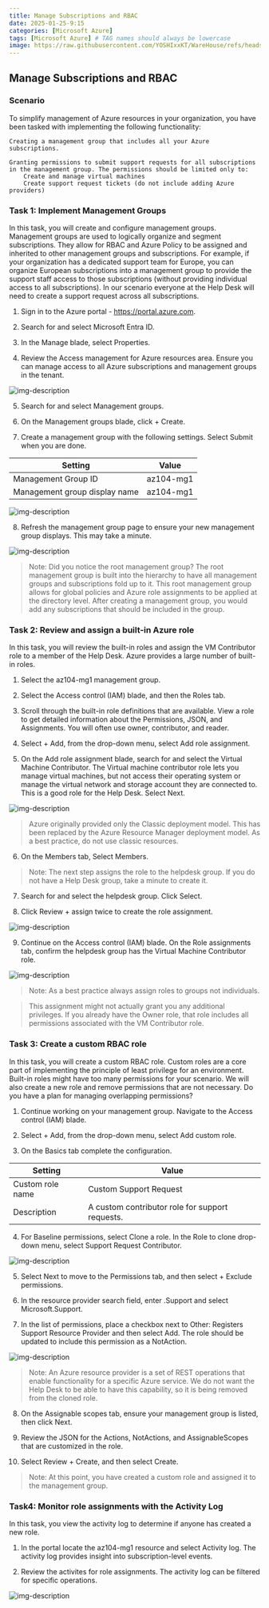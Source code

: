 ```yaml
---
title: Manage Subscriptions and RBAC
date: 2025-01-25-9:15
categories: [Microsoft Azure]
tags: [Microsoft Azure] # TAG names should always be lowercase
image: https://raw.githubusercontent.com/YOSHIxxKT/WareHouse/refs/heads/main/images/images/Azurelogo.png
---
```


## Manage Subscriptions and RBAC

### Scenario

To simplify management of Azure resources in your organization, you have been tasked with implementing the following functionality:

    Creating a management group that includes all your Azure subscriptions.

    Granting permissions to submit support requests for all subscriptions in the management group. The permissions should be limited only to:
        Create and manage virtual machines
        Create support request tickets (do not include adding Azure providers)

### Task 1: Implement Management Groups

In this task, you will create and configure management groups. Management groups are used to logically organize and segment subscriptions. They allow for RBAC and Azure Policy to be assigned and inherited to other management groups and subscriptions. For example, if your organization has a dedicated support team for Europe, you can organize European subscriptions into a management group to provide the support staff access to those subscriptions (without providing individual access to all subscriptions). In our scenario everyone at the Help Desk will need to create a support request across all subscriptions.



1. Sign in to the Azure portal - https://portal.azure.com.

2. Search for and select Microsoft Entra ID.

3. In the Manage blade, select Properties.

4. Review the Access management for Azure resources area. Ensure you can manage access to all Azure subscriptions and management groups in the tenant.

![img-description](https://raw.githubusercontent.com/YOSHIxxKT/WareHouse/refs/heads/main/images/images/task1-4.png)

5. Search for and select Management groups.

6. On the Management groups blade, click + Create.

7. Create a management group with the following settings. Select Submit when you are done.

| Setting          | Value|
|----------|----------|
| Management Group ID     | az104-mg1   |
| Management group display name     | az104-mg1    |

![img-description](https://raw.githubusercontent.com/YOSHIxxKT/WareHouse/refs/heads/main/images/images/task1-7.png)


8. Refresh the management group page to ensure your new management group displays. This may take a minute.

![img-description](https://raw.githubusercontent.com/YOSHIxxKT/WareHouse/refs/heads/main/images/images/task1-8.png)

> Note: Did you notice the root management group? The root management group is built into the hierarchy to have all management groups and subscriptions fold up to it. This root management group allows for global policies and Azure role assignments to be applied at the directory level. After creating a management group, you would add any subscriptions that should be included in the group.

### Task 2: Review and assign a built-in Azure role

In this task, you will review the built-in roles and assign the VM Contributor role to a member of the Help Desk. Azure provides a large number of built-in roles.



1. Select the az104-mg1 management group.

2. Select the Access control (IAM) blade, and then the Roles tab.

3. Scroll through the built-in role definitions that are available. View a role to get detailed information about the Permissions, JSON, and Assignments. You will often use owner, contributor, and reader.

4. Select + Add, from the drop-down menu, select Add role assignment.

5. On the Add role assignment blade, search for and select the Virtual Machine Contributor. The Virtual machine contributor role lets you manage virtual machines, but not access their operating system or manage the virtual network and storage account they are connected to. This is a good role for the Help Desk. Select Next.

![img-description](https://raw.githubusercontent.com/YOSHIxxKT/WareHouse/refs/heads/main/images/images/task2-5.png)

> Azure originally provided only the Classic deployment model. This has been replaced by the Azure Resource Manager deployment model. As a best practice, do not use classic resources.

6. On the Members tab, Select Members.

> Note: The next step assigns the role to the helpdesk group. If you do not have a Help Desk group, take a minute to create it.

7. Search for and select the helpdesk group. Click Select.

8. Click Review + assign twice to create the role assignment.

![img-description](https://raw.githubusercontent.com/YOSHIxxKT/WareHouse/refs/heads/main/images/images/task2-8.png)

9. Continue on the Access control (IAM) blade. On the Role assignments tab, confirm the helpdesk group has the Virtual Machine Contributor role.

![img-description](https://raw.githubusercontent.com/YOSHIxxKT/WareHouse/refs/heads/main/images/images/task2-9.png)

> Note: As a best practice always assign roles to groups not individuals. 

> This assignment might not actually grant you any additional privileges. If you already have the Owner role, that role includes all permissions associated with the VM Contributor role.

### Task 3: Create a custom RBAC role

In this task, you will create a custom RBAC role. Custom roles are a core part of implementing the principle of least privilege for an environment. Built-in roles might have too many permissions for your scenario. We will also create a new role and remove permissions that are not necessary. Do you have a plan for managing overlapping permissions?



1. Continue working on your management group. Navigate to the Access control (IAM) blade.

2. Select + Add, from the drop-down menu, select Add custom role.

3. On the Basics tab complete the configuration.

| Setting | Value |
|---------|-------|
| Custom role name | Custom Support Request |
| Description | A custom contributor role for support requests.| 


4. For Baseline permissions, select Clone a role. In the Role to clone drop-down menu, select Support Request Contributor.

![img-description](https://raw.githubusercontent.com/YOSHIxxKT/WareHouse/refs/heads/main/images/images/task3-4.png)

5. Select Next to move to the Permissions tab, and then select + Exclude permissions.

6. In the resource provider search field, enter .Support and select Microsoft.Support.

7. In the list of permissions, place a checkbox next to Other: Registers Support Resource Provider and then select Add. The role should be updated to include this permission as a NotAction.

![img-description](https://raw.githubusercontent.com/YOSHIxxKT/WareHouse/refs/heads/main/images/images/task3-7.png) 

> Note: An Azure resource provider is a set of REST operations that enable functionality for a specific Azure service. We do not want the Help Desk to be able to have this capability, so it is being removed from the cloned role.

8. On the Assignable scopes tab, ensure your management group is listed, then click Next.

9. Review the JSON for the Actions, NotActions, and AssignableScopes that are customized in the role.

10. Select Review + Create, and then select Create.

> Note: At this point, you have created a custom role and assigned it to the management group.

### Task4: Monitor role assignments with the Activity Log

In this task, you view the activity log to determine if anyone has created a new role.

1. In the portal locate the az104-mg1 resource and select Activity log. The activity log provides insight into subscription-level events.

2. Review the activites for role assignments. The activity log can be filtered for specific operations.

![img-description](https://raw.githubusercontent.com/YOSHIxxKT/WareHouse/refs/heads/main/images/images/task4.png)


